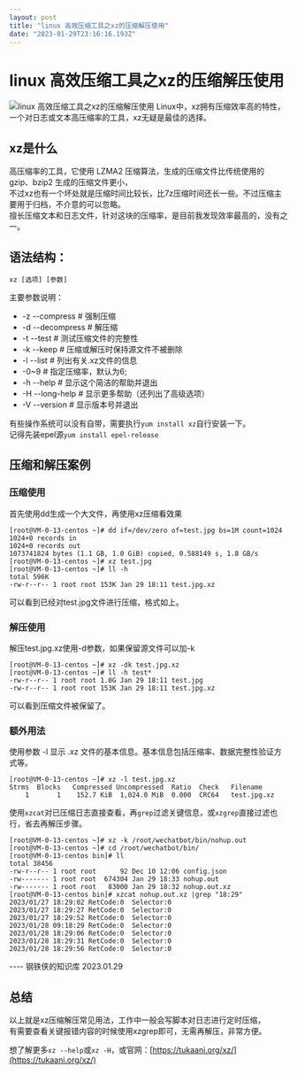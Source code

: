 ```yaml
---
layout: post
title: "linux 高效压缩工具之xz的压缩解压使用"
date: "2023-01-29T23:16:16.193Z"
---
```

linux 高效压缩工具之xz的压缩解压使用
======================

![linux 高效压缩工具之xz的压缩解压使用](https://img2023.cnblogs.com/blog/1819583/202301/1819583-20230129192707921-1908006246.png) Linux中，xz拥有压缩效率高的特性，一个对日志或文本高压缩率的工具，xz无疑是最佳的选择。

xz是什么
-----

高压缩率的工具，它使用 LZMA2 压缩算法，生成的压缩文件比传统使用的 gzip、bzip2 生成的压缩文件更小，  
不过xz也有一个坏处就是压缩时间比较长，比7z压缩时间还长一些。不过压缩主要用于归档，不介意的可以忽略。  
擅长压缩文本和日志文件，针对这块的压缩率，是目前我发现效率最高的，没有之一。

语法结构：
-----

    xz [选项] [参数]
    

主要参数说明：

*   \-z --compress # 强制压缩
*   \-d --decompress # 解压缩
*   \-t --test # 测试压缩文件的完整性
*   \-k --keep # 压缩或解压时保持源文件不被删除
*   \-l --list # 列出有关.xz文件的信息
*   \-0~9 # 指定压缩率，默认为6;
*   \-h --help # 显示这个简洁的帮助并退出
*   \-H --long-help # 显示更多帮助（还列出了高级选项）
*   \-V --version # 显示版本号并退出

有些操作系统可以没有自带，需要执行`yum install xz`自行安装一下。  
记得先装epel源`yum install epel-release`

压缩和解压案例
-------

### 压缩使用

首先使用dd生成一个大文件，再使用xz压缩看效果

    [root@VM-0-13-centos ~]# dd if=/dev/zero of=test.jpg bs=1M count=1024
    1024+0 records in
    1024+0 records out
    1073741824 bytes (1.1 GB, 1.0 GiB) copied, 0.588149 s, 1.8 GB/s
    [root@VM-0-13-centos ~]# xz test.jpg
    [root@VM-0-13-centos ~]# ll -h
    total 596K
    -rw-r--r-- 1 root root 153K Jan 29 18:11 test.jpg.xz
    

可以看到已经对test.jpg文件进行压缩，格式如上。

### 解压使用

解压test.jpg.xz使用-d参数，如果保留源文件可以加-k

    [root@VM-0-13-centos ~]# xz -dk test.jpg.xz 
    [root@VM-0-13-centos ~]# ll -h test*
    -rw-r--r-- 1 root root 1.0G Jan 29 18:11 test.jpg
    -rw-r--r-- 1 root root 153K Jan 29 18:11 test.jpg.xz
    

可以看到压缩文件被保留了。

### 额外用法

使用参数 -l 显示 .xz 文件的基本信息。基本信息包括压缩率、数据完整性验证方式等。

    [root@VM-0-13-centos ~]# xz -l test.jpg.xz 
    Strms  Blocks   Compressed Uncompressed  Ratio  Check   Filename
        1       1    152.7 KiB  1,024.0 MiB  0.000  CRC64   test.jpg.xz
    

使用`xzcat`对已压缩日志直接查看，再`grep`过滤关键信息，或`xzgrep`直接过滤也行，省去再解压步骤。

    [root@VM-0-13-centos ~]# xz -k /root/wechatbot/bin/nohup.out
    [root@VM-0-13-centos ~]# cd /root/wechatbot/bin/
    [root@VM-0-13-centos bin]# ll
    total 38456
    -rw-r--r-- 1 root root      92 Dec 10 12:06 config.json
    -rw------- 1 root root  674304 Jan 29 18:33 nohup.out
    -rw------- 1 root root   83000 Jan 29 18:32 nohup.out.xz
    [root@VM-0-13-centos bin]# xzcat nohup.out.xz |grep "18:29"
    2023/01/27 18:29:02 RetCode:0  Selector:0
    2023/01/27 18:29:27 RetCode:0  Selector:0
    2023/01/27 18:29:52 RetCode:0  Selector:0
    2023/01/28 09:18:29 RetCode:0  Selector:0
    2023/01/28 18:29:06 RetCode:0  Selector:0
    2023/01/28 18:29:31 RetCode:0  Selector:0
    2023/01/28 18:29:56 RetCode:0  Selector:0
    

\---- 钢铁侠的知识库 2023.01.29

总结
--

以上就是xz压缩解压常见用法，工作中一般会写脚本对日志进行定时压缩，  
有需要查看关键报错内容的时候使用xzgrep即可，无需再解压，非常方便。

想了解更多`xz --help`或`xz -H`，或官网：[https://tukaani.org/xz/](https://tukaani.org/xz/)